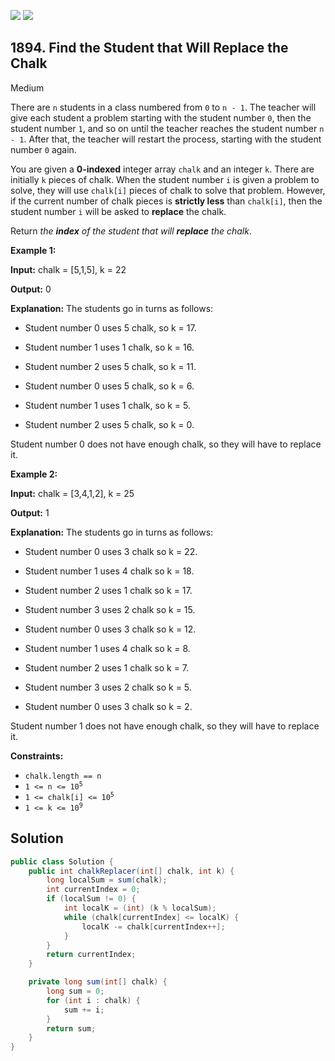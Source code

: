 [![](https://img.shields.io/github/stars/javadev/LeetCode-in-Java?label=Stars&style=flat-square)](https://github.com/javadev/LeetCode-in-Java)
[![](https://img.shields.io/github/forks/javadev/LeetCode-in-Java?label=Fork%20me%20on%20GitHub%20&style=flat-square)](https://github.com/javadev/LeetCode-in-Java/fork)

## 1894\. Find the Student that Will Replace the Chalk

Medium

There are `n` students in a class numbered from `0` to `n - 1`. The teacher will give each student a problem starting with the student number `0`, then the student number `1`, and so on until the teacher reaches the student number `n - 1`. After that, the teacher will restart the process, starting with the student number `0` again.

You are given a **0-indexed** integer array `chalk` and an integer `k`. There are initially `k` pieces of chalk. When the student number `i` is given a problem to solve, they will use `chalk[i]` pieces of chalk to solve that problem. However, if the current number of chalk pieces is **strictly less** than `chalk[i]`, then the student number `i` will be asked to **replace** the chalk.

Return _the **index** of the student that will **replace** the chalk_.

**Example 1:**

**Input:** chalk = [5,1,5], k = 22

**Output:** 0

**Explanation:** The students go in turns as follows:

- Student number 0 uses 5 chalk, so k = 17.

- Student number 1 uses 1 chalk, so k = 16.

- Student number 2 uses 5 chalk, so k = 11.

- Student number 0 uses 5 chalk, so k = 6.

- Student number 1 uses 1 chalk, so k = 5.

- Student number 2 uses 5 chalk, so k = 0.

Student number 0 does not have enough chalk, so they will have to replace it.

**Example 2:**

**Input:** chalk = [3,4,1,2], k = 25

**Output:** 1

**Explanation:** The students go in turns as follows:

- Student number 0 uses 3 chalk so k = 22.

- Student number 1 uses 4 chalk so k = 18.

- Student number 2 uses 1 chalk so k = 17.

- Student number 3 uses 2 chalk so k = 15.

- Student number 0 uses 3 chalk so k = 12.

- Student number 1 uses 4 chalk so k = 8.

- Student number 2 uses 1 chalk so k = 7.

- Student number 3 uses 2 chalk so k = 5.

- Student number 0 uses 3 chalk so k = 2.

Student number 1 does not have enough chalk, so they will have to replace it. 

**Constraints:**

*   `chalk.length == n`
*   <code>1 <= n <= 10<sup>5</sup></code>
*   <code>1 <= chalk[i] <= 10<sup>5</sup></code>
*   <code>1 <= k <= 10<sup>9</sup></code>

## Solution

```java
public class Solution {
    public int chalkReplacer(int[] chalk, int k) {
        long localSum = sum(chalk);
        int currentIndex = 0;
        if (localSum != 0) {
            int localK = (int) (k % localSum);
            while (chalk[currentIndex] <= localK) {
                localK -= chalk[currentIndex++];
            }
        }
        return currentIndex;
    }

    private long sum(int[] chalk) {
        long sum = 0;
        for (int i : chalk) {
            sum += i;
        }
        return sum;
    }
}
```